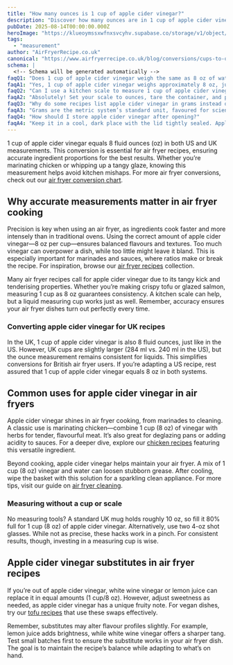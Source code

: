 ```yaml
---
title: "How many ounces is 1 cup of apple cider vinegar?"
description: "Discover how many ounces are in 1 cup of apple cider vinegar for perfect air fryer recipes. Get accurate conversions and cooking tips!"
pubDate: 2025-08-14T00:00:00.000Z
heroImage: "https://klueoymssxwfnxsvcyhv.supabase.co/storage/v1/object/public/Shmucket/how-many-ounces-is-1-cup-of-apple-cider-vinegar.webp"
tags:
  - "measurement"
author: "AirFryerRecipe.co.uk"
canonical: "https://www.airfryerrecipe.co.uk/blog/conversions/cups-to-ounces/how-many-ounces-is-1-cup-of-apple-cider-vinegar"
schema: |
  <!-- Schema will be generated automatically -->
faqQ1: "Does 1 cup of apple cider vinegar weigh the same as 8 oz of water?"
faqA1: "Yes, 1 cup of apple cider vinegar weighs approximately 8 oz, just like water. Since both are liquids with similar densities, their volume-to-weight ratio is nearly identical. This makes measuring straightforward for air fryer recipes."
faqQ2: "Can I use a kitchen scale to measure 1 cup of apple cider vinegar?"
faqA2: "Absolutely! Set your scale to ounces, tare the container, and pour until it reads 8 oz. This method is especially handy for bulk cooking or when precision is crucial. Many air fryer enthusiasts prefer scales for consistent results."
faqQ3: "Why do some recipes list apple cider vinegar in grams instead of ounces?"
faqA3: "Grams are the metric system’s standard unit, favoured for scientific accuracy. To convert, 1 cup (8 oz) of apple cider vinegar equals about 227 grams. Use a converter or scale if your air fryer recipe uses metric measurements."
faqQ4: "How should I store apple cider vinegar after opening?"
faqA4: "Keep it in a cool, dark place with the lid tightly sealed. Apple cider vinegar lasts indefinitely but may develop sediment over time—this is harmless. For air fryer recipes, give it a shake before measuring to redistribute any settled particles."
---
```

<p>1 cup of apple cider vinegar equals 8 fluid ounces (oz) in both US and UK measurements. This conversion is essential for air fryer recipes, ensuring accurate ingredient proportions for the best results. Whether you’re marinating chicken or whipping up a tangy glaze, knowing this measurement helps avoid kitchen mishaps. For more air fryer conversions, check out our <a href=https://www.airfryerrecipe.co.uk/air-fryer-conversion-chart>air fryer conversion chart</a>.</p>  

<h2>Why accurate measurements matter in air fryer cooking</h2>  
<p>Precision is key when using an air fryer, as ingredients cook faster and more intensely than in traditional ovens. Using the correct amount of apple cider vinegar—8 oz per cup—ensures balanced flavours and textures. Too much vinegar can overpower a dish, while too little might leave it bland. This is especially important for marinades and sauces, where ratios make or break the recipe. For inspiration, browse our <a href=https://www.airfryerrecipe.co.uk/recipes>air fryer recipes</a> collection.</p>  

<p>Many air fryer recipes call for apple cider vinegar due to its tangy kick and tenderising properties. Whether you’re making crispy tofu or glazed salmon, measuring 1 cup as 8 oz guarantees consistency. A kitchen scale can help, but a liquid measuring cup works just as well. Remember, accuracy ensures your air fryer dishes turn out perfectly every time.</p>  

<h3>Converting apple cider vinegar for UK recipes</h3>  
<p>In the UK, 1 cup of apple cider vinegar is also 8 fluid ounces, just like in the US. However, UK cups are slightly larger (284 ml vs. 240 ml in the US), but the ounce measurement remains consistent for liquids. This simplifies conversions for British air fryer users. If you’re adapting a US recipe, rest assured that 1 cup of apple cider vinegar equals 8 oz in both systems.</p>  

<h2>Common uses for apple cider vinegar in air fryers</h2>  
<p>Apple cider vinegar shines in air fryer cooking, from marinades to cleaning. A classic use is marinating chicken—combine 1 cup (8 oz) of vinegar with herbs for tender, flavourful meat. It’s also great for deglazing pans or adding acidity to sauces. For a deeper dive, explore our <a href=https://www.airfryerrecipe.co.uk/recipe-category/chicken>chicken recipes</a> featuring this versatile ingredient.</p>  

<p>Beyond cooking, apple cider vinegar helps maintain your air fryer. A mix of 1 cup (8 oz) vinegar and water can loosen stubborn grease. After cooling, wipe the basket with this solution for a sparkling clean appliance. For more tips, visit our guide on <a href=https://www.airfryerrecipe.co.uk/air-fryer-cleaner>air fryer cleaning</a>.</p>  

<h3>Measuring without a cup or scale</h3>  
<p>No measuring tools? A standard UK mug holds roughly 10 oz, so fill it 80% full for 1 cup (8 oz) of apple cider vinegar. Alternatively, use two 4-oz shot glasses. While not as precise, these hacks work in a pinch. For consistent results, though, investing in a measuring cup is wise.</p>  

<h2>Apple cider vinegar substitutes in air fryer recipes</h2>  
<p>If you’re out of apple cider vinegar, white wine vinegar or lemon juice can replace it in equal amounts (1 cup/8 oz). However, adjust sweetness as needed, as apple cider vinegar has a unique fruity note. For vegan dishes, try our <a href=https://www.airfryerrecipe.co.uk/recipe-category/tofu>tofu recipes</a> that use these swaps effectively.</p>  

<p>Remember, substitutes may alter flavour profiles slightly. For example, lemon juice adds brightness, while white wine vinegar offers a sharper tang. Test small batches first to ensure the substitute works in your air fryer dish. The goal is to maintain the recipe’s balance while adapting to what’s on hand.</p>
